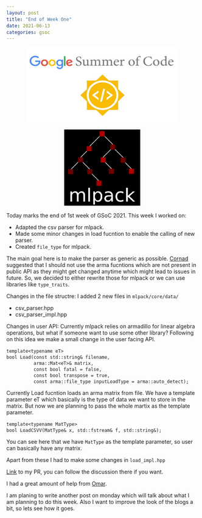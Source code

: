 ```yaml
---
layout: post
title: "End of Week One"
date: 2021-06-13
categories: gsoc
---
```

<p align="center">
  <img src="/images/gsoc-logo.png" width=400 height=200>
</p>
<p align="center">
  <img src="/images/mlpack-logo.png">
</p>

Today marks the end of 1st week of GSoC 2021. This week I worked on:
* Adapted the csv parser for mlpack.
* Made some minor changes in load fucntion to enable the calling of new parser.
* Created `file_type` for mlpack.

The main goal here is to make the parser as generic as possible. [Cornad](https://github.com/conradsnicta) suggested that I should not use the arma fucntions which are not present in public API as they might get changed anytime which might lead to issues in future. So, we decided to either rewrite those for mlpack or we can use libraries like `type_traits`.

Changes in the file structre:
I added 2 new files in `mlpack/core/data/`
* csv_parser.hpp
* csv_parser_impl.hpp

Changes in user API:
Currently mlpack relies on armadillo for linear algebra operations, but what if someone want to use some other library? Following on this idea we make a small change in the user facing API.

```
template<typename eT>
bool Load(const std::string& filename,
          arma::Mat<eT>& matrix,
          const bool fatal = false,
          const bool transpose = true,
          const arma::file_type inputLoadType = arma::auto_detect);

```

Currently Load fucntion loads an arma matrix from file. We have a template parameter eT which basically is the type of data we want to store in the matrix. But now we are planning to pass the whole martix as the template parameter.

```
template<typename MatType>
bool LoadCSVV(MatType& x, std::fstream& f, std::string&);

```
You can see here that we have `MatType` as the template parameter, so user can basically have any matrix.

Apart from these I had to make some changes in `load_impl.hpp`

[Link](https://github.com/mlpack/mlpack/pull/2942) to my PR, you can follow the discussion there if you want.

I had a great amount of help from [Omar](https://github.com/shrit).

I am planing to write another post on monday which will talk about what I am planning to do this week. Also I want to improve the look of the blogs a bit, so lets see how it goes.


